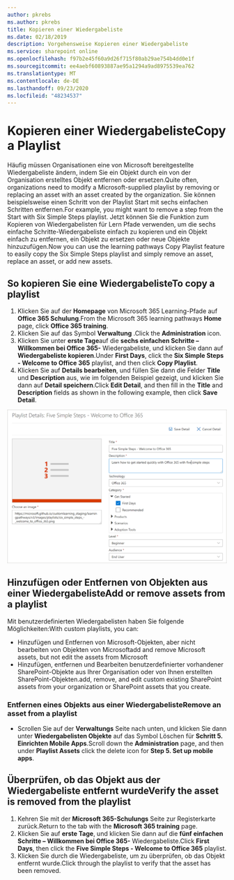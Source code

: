```yaml
---
author: pkrebs
ms.author: pkrebs
title: Kopieren einer Wiedergabeliste
ms.date: 02/18/2019
description: Vorgehensweise Kopieren einer Wiedergabeliste
ms.service: sharepoint online
ms.openlocfilehash: f97b2e45f60a9d26f715f80ab29ae754b4dd0e1f
ms.sourcegitcommit: ee4aebf60893887ae95a1294a9ad8975539ea762
ms.translationtype: MT
ms.contentlocale: de-DE
ms.lasthandoff: 09/23/2020
ms.locfileid: "48234537"
---
```

# <a name="copy-a-playlist"></a><span data-ttu-id="61eae-103">Kopieren einer Wiedergabeliste</span><span class="sxs-lookup"><span data-stu-id="61eae-103">Copy a Playlist</span></span>
<span data-ttu-id="61eae-104">Häufig müssen Organisationen eine von Microsoft bereitgestellte Wiedergabeliste ändern, indem Sie ein Objekt durch ein von der Organisation erstelltes Objekt entfernen oder ersetzen.</span><span class="sxs-lookup"><span data-stu-id="61eae-104">Quite often, organizations need to modify a Microsoft-supplied playlist by removing or replacing an asset with an asset created by the organization.</span></span> <span data-ttu-id="61eae-105">Sie können beispielsweise einen Schritt von der Playlist Start mit sechs einfachen Schritten entfernen.</span><span class="sxs-lookup"><span data-stu-id="61eae-105">For example, you might want to remove a step from the Start with Six Simple Steps playlist.</span></span> <span data-ttu-id="61eae-106">Jetzt können Sie die Funktion zum Kopieren von Wiedergabelisten für Lern Pfade verwenden, um die sechs einfache Schritte-Wiedergabeliste einfach zu kopieren und ein Objekt einfach zu entfernen, ein Objekt zu ersetzen oder neue Objekte hinzuzufügen.</span><span class="sxs-lookup"><span data-stu-id="61eae-106">Now you can use the learning pathways Copy Playlist feature to easily copy the Six Simple Steps playlist and simply remove an asset, replace an asset, or add new assets.</span></span> 

## <a name="to-copy-a-playlist"></a><span data-ttu-id="61eae-107">So kopieren Sie eine Wiedergabeliste</span><span class="sxs-lookup"><span data-stu-id="61eae-107">To copy a playlist</span></span>

1. <span data-ttu-id="61eae-108">Klicken Sie auf der **Homepage** von Microsoft 365 Learning-Pfade auf **Office 365 Schulung**.</span><span class="sxs-lookup"><span data-stu-id="61eae-108">From the Microsoft 365 learning pathways **Home** page, click **Office 365 training**.</span></span>
2. <span data-ttu-id="61eae-109">Klicken Sie auf das Symbol **Verwaltung** .</span><span class="sxs-lookup"><span data-stu-id="61eae-109">Click the **Administration** icon.</span></span>
3. <span data-ttu-id="61eae-110">Klicken Sie unter **erste Tage**auf die **sechs einfachen Schritte – Willkommen bei Office 365-** Wiedergabeliste, und klicken Sie dann auf **Wiedergabeliste kopieren**.</span><span class="sxs-lookup"><span data-stu-id="61eae-110">Under **First Days**, click the **Six Simple Steps - Welcome to Office 365** playlist, and then click **Copy Playlist**.</span></span> 
4. <span data-ttu-id="61eae-111">Klicken Sie auf **Details bearbeiten**, und füllen Sie dann die Felder **Title** und **Description** aus, wie im folgenden Beispiel gezeigt, und klicken Sie dann auf **Detail speichern**.</span><span class="sxs-lookup"><span data-stu-id="61eae-111">Click **Edit Detail**, and then fill in the **Title** and **Description** fields as shown in the following example, then click **Save Detail**.</span></span>  
 
![cg-copyplaylist5steps.png](media/cg-copyplaylist5steps.png)

## <a name="add-or-remove-assets-from-a-playlist"></a><span data-ttu-id="61eae-113">Hinzufügen oder Entfernen von Objekten aus einer Wiedergabeliste</span><span class="sxs-lookup"><span data-stu-id="61eae-113">Add or remove assets from a playlist</span></span>
<span data-ttu-id="61eae-114">Mit benutzerdefinierten Wiedergabelisten haben Sie folgende Möglichkeiten:</span><span class="sxs-lookup"><span data-stu-id="61eae-114">With custom playlists, you can:</span></span>
- <span data-ttu-id="61eae-115">Hinzufügen und Entfernen von Microsoft-Objekten, aber nicht bearbeiten von Objekten von Microsoft</span><span class="sxs-lookup"><span data-stu-id="61eae-115">add and remove Microsoft assets, but not edit the assets from Microsoft</span></span>
- <span data-ttu-id="61eae-116">Hinzufügen, entfernen und Bearbeiten benutzerdefinierter vorhandener SharePoint-Objekte aus Ihrer Organisation oder von Ihnen erstellten SharePoint-Objekten.</span><span class="sxs-lookup"><span data-stu-id="61eae-116">add, remove, and edit custom existing SharePoint assets from your organization or SharePoint assets that you create.</span></span> 

### <a name="remove-an-asset-from-a-playlist"></a><span data-ttu-id="61eae-117">Entfernen eines Objekts aus einer Wiedergabeliste</span><span class="sxs-lookup"><span data-stu-id="61eae-117">Remove an asset from a playlist</span></span>
- <span data-ttu-id="61eae-118">Scrollen Sie auf der **Verwaltungs** Seite nach unten, und klicken Sie dann unter **Wiedergabelisten Objekte** auf das Symbol Löschen für **Schritt 5. Einrichten Mobile Apps**.</span><span class="sxs-lookup"><span data-stu-id="61eae-118">Scroll down the **Administration** page, and then under **Playlist Assets** click the delete icon for **Step 5. Set up mobile apps**.</span></span> 

## <a name="verify-the-asset-is-removed-from-the-playlist"></a><span data-ttu-id="61eae-119">Überprüfen, ob das Objekt aus der Wiedergabeliste entfernt wurde</span><span class="sxs-lookup"><span data-stu-id="61eae-119">Verify the asset is removed from the playlist</span></span>
1. <span data-ttu-id="61eae-120">Kehren Sie mit der **Microsoft 365-Schulungs** Seite zur Registerkarte zurück.</span><span class="sxs-lookup"><span data-stu-id="61eae-120">Return to the tab with the **Microsoft 365 training** page.</span></span>
2. <span data-ttu-id="61eae-121">Klicken Sie auf **erste Tage**, und klicken Sie dann auf die **fünf einfachen Schritte – Willkommen bei Office 365-** Wiedergabeliste.</span><span class="sxs-lookup"><span data-stu-id="61eae-121">Click **First Days**, then click the **Five Simple Steps - Welcome to Office 365** playlist.</span></span> 
3. <span data-ttu-id="61eae-122">Klicken Sie durch die Wiedergabeliste, um zu überprüfen, ob das Objekt entfernt wurde.</span><span class="sxs-lookup"><span data-stu-id="61eae-122">Click through the playlist to verify that the asset has been removed.</span></span>


